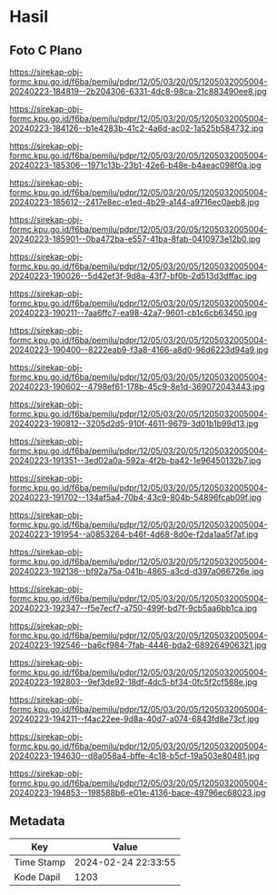 # Hasil

## Foto C Plano

https://sirekap-obj-formc.kpu.go.id/f6ba/pemilu/pdpr/12/05/03/20/05/1205032005004-20240223-184819--2b204306-6331-4dc8-98ca-21c883490ee8.jpg

https://sirekap-obj-formc.kpu.go.id/f6ba/pemilu/pdpr/12/05/03/20/05/1205032005004-20240223-184126--b1e4283b-41c2-4a6d-ac02-1a525b584732.jpg

https://sirekap-obj-formc.kpu.go.id/f6ba/pemilu/pdpr/12/05/03/20/05/1205032005004-20240223-185306--1971c13b-23b1-42e6-b48e-b4aeac098f0a.jpg

https://sirekap-obj-formc.kpu.go.id/f6ba/pemilu/pdpr/12/05/03/20/05/1205032005004-20240223-185612--2417e8ec-e1ed-4b29-a144-a9716ec0aeb8.jpg

https://sirekap-obj-formc.kpu.go.id/f6ba/pemilu/pdpr/12/05/03/20/05/1205032005004-20240223-185901--0ba472ba-e557-41ba-8fab-0410973e12b0.jpg

https://sirekap-obj-formc.kpu.go.id/f6ba/pemilu/pdpr/12/05/03/20/05/1205032005004-20240223-190026--5d42ef3f-9d8a-43f7-bf0b-2d513d3dffac.jpg

https://sirekap-obj-formc.kpu.go.id/f6ba/pemilu/pdpr/12/05/03/20/05/1205032005004-20240223-190211--7aa6ffc7-ea98-42a7-9601-cb1c6cb63450.jpg

https://sirekap-obj-formc.kpu.go.id/f6ba/pemilu/pdpr/12/05/03/20/05/1205032005004-20240223-190400--8222eab9-f3a8-4166-a8d0-96d6223d94a9.jpg

https://sirekap-obj-formc.kpu.go.id/f6ba/pemilu/pdpr/12/05/03/20/05/1205032005004-20240223-190602--4798ef61-178b-45c9-8e1d-369072043443.jpg

https://sirekap-obj-formc.kpu.go.id/f6ba/pemilu/pdpr/12/05/03/20/05/1205032005004-20240223-190812--3205d2d5-910f-4611-9679-3d01b1b99d13.jpg

https://sirekap-obj-formc.kpu.go.id/f6ba/pemilu/pdpr/12/05/03/20/05/1205032005004-20240223-191351--3ed02a0a-592a-4f2b-ba42-1e96450132b7.jpg

https://sirekap-obj-formc.kpu.go.id/f6ba/pemilu/pdpr/12/05/03/20/05/1205032005004-20240223-191702--134af5a4-70b4-43c9-804b-54896fcab09f.jpg

https://sirekap-obj-formc.kpu.go.id/f6ba/pemilu/pdpr/12/05/03/20/05/1205032005004-20240223-191954--a0853264-b46f-4d68-8d0e-f2da1aa5f7af.jpg

https://sirekap-obj-formc.kpu.go.id/f6ba/pemilu/pdpr/12/05/03/20/05/1205032005004-20240223-192136--bf92a75a-041b-4865-a3cd-d397a066726e.jpg

https://sirekap-obj-formc.kpu.go.id/f6ba/pemilu/pdpr/12/05/03/20/05/1205032005004-20240223-192347--f5e7ecf7-a750-499f-bd7f-9cb5aa6bb1ca.jpg

https://sirekap-obj-formc.kpu.go.id/f6ba/pemilu/pdpr/12/05/03/20/05/1205032005004-20240223-192546--ba6cf984-7fab-4446-bda2-689264906321.jpg

https://sirekap-obj-formc.kpu.go.id/f6ba/pemilu/pdpr/12/05/03/20/05/1205032005004-20240223-192803--9ef3de92-18df-4dc5-bf34-0fc5f2cf588e.jpg

https://sirekap-obj-formc.kpu.go.id/f6ba/pemilu/pdpr/12/05/03/20/05/1205032005004-20240223-194211--f4ac22ee-9d8a-40d7-a074-6843fd8e73cf.jpg

https://sirekap-obj-formc.kpu.go.id/f6ba/pemilu/pdpr/12/05/03/20/05/1205032005004-20240223-194630--d8a058a4-bffe-4c18-b5cf-19a503e80481.jpg

https://sirekap-obj-formc.kpu.go.id/f6ba/pemilu/pdpr/12/05/03/20/05/1205032005004-20240223-194853--198588b6-e01e-4136-bace-49796ec68023.jpg


## Metadata

| Key        | Value               |
| ---------- | ------------------- |
| Time Stamp | 2024-02-24 22:33:55 |
| Kode Dapil | 1203                |



